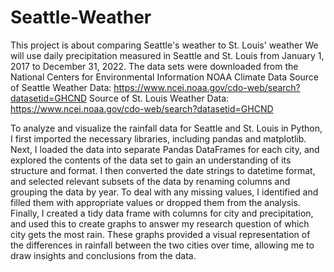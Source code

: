 # Seattle-Weather
This project is about comparing Seattle's weather to St. Louis' weather
We will use daily precipitation measured in Seattle and St. Louis from January 1, 2017 to December 31, 2022. 
The data sets were downloaded from the National Centers for Environmental Information NOAA Climate Data
Source of Seattle Weather Data: https://www.ncei.noaa.gov/cdo-web/search?datasetid=GHCND
Source of St. Louis Weather Data: https://www.ncei.noaa.gov/cdo-web/search?datasetid=GHCND

To analyze and visualize the rainfall data for Seattle and St. Louis in Python, I first imported the necessary libraries, including pandas and matplotlib. Next, I loaded the data into separate Pandas DataFrames for each city, and explored the contents of the data set to gain an understanding of its structure and format. I then converted the date strings to datetime format, and selected relevant subsets of the data by renaming columns and grouping the data by year. To deal with any missing values, I identified and filled them with appropriate values or dropped them from the analysis. Finally, I created a tidy data frame with columns for city and precipitation, and used this to create graphs to answer my research question of which city gets the most rain. These graphs provided a visual representation of the differences in rainfall between the two cities over time, allowing me to draw insights and conclusions from the data.

